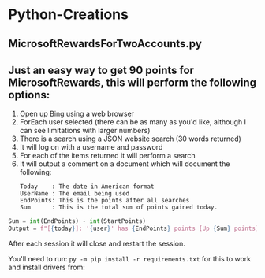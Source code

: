 # Python-Creations

## MicrosoftRewardsForTwoAccounts.py
Just an easy way to get 90 points for MicrosoftRewards, this will perform the following options:
---
1. Open up Bing using a web browser 
2. ForEach user selected (there can be as many as you'd like, although I can see limitations with larger numbers)
3. There is a search using a JSON website search (30 words returned)
5. It will log on with a username and password
4. For each of the items returned it will perform a search 
6. It will output a comment on a document which will document the following:
	```	
	Today	 : The date in American format
	UserName : The email being used
	EndPoints: This is the points after all searches
	Sum      : This is the total sum of points gained today.
	```
```python
Sum = int(EndPoints) - int(StartPoints)
Output = f"[{today}]: '{user}' has {EndPoints} points [Up {Sum} points]"
```

After each session it will close and restart the session.

You'll need to run: ```py -m pip install -r requirements.txt``` for this to work and install drivers from:


